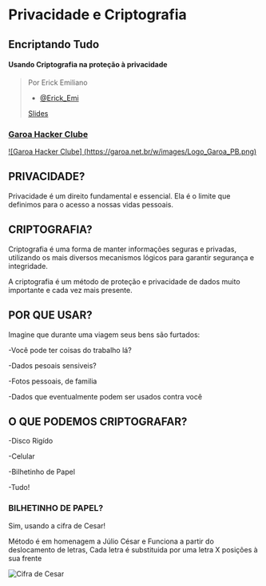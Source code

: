 
# Privacidade e Criptografia
## Encriptando Tudo
#### Usando Criptografia na proteção à privacidade


> Por Erick Emiliano
> - [@Erick_Emi](https://twitter.com/Erick_Emi)
> 
> [Slides](http://slides.com/erickemiliano/deck#/)


### [Garoa Hacker Clube](https://garoa.net.br)
[![Garoa Hacker Clube]
(https://garoa.net.br/w/images/Logo_Garoa_PB.png)](https://garoa.net.br)


## PRIVACIDADE?


Privacidade é um direito fundamental e essencial.
Ela é o limite que definimos para o acesso a nossas vidas pessoais.


## CRIPTOGRAFIA?


Criptografia é uma forma de manter informações seguras e privadas, utilizando os mais diversos mecanismos lógicos para garantir segurança e integridade.

A criptografia é um método de proteção e privacidade de dados muito importante e cada vez mais presente. 


## POR QUE USAR?


Imagine que durante uma viagem seus bens são furtados:

  -Você pode ter coisas do trabalho lá?

  -Dados pesoais sensiveis?

  -Fotos pessoais, de familia

  -Dados que eventualmente podem ser usados contra você


## O QUE PODEMOS CRIPTOGRAFAR?


-Disco Rigído

-Celular

-Bilhetinho de Papel

-Tudo!


### BILHETINHO DE PAPEL?


Sim, usando a cifra de Cesar!

Método é em homenagem a Júlio César e Funciona a partir do deslocamento de letras,
Cada letra é substituida por uma letra X posições à sua frente



![Cifra de Cesar](https://s3.amazonaws.com/media-p.slid.es/uploads/645134/images/3452471/CESAR.png)



